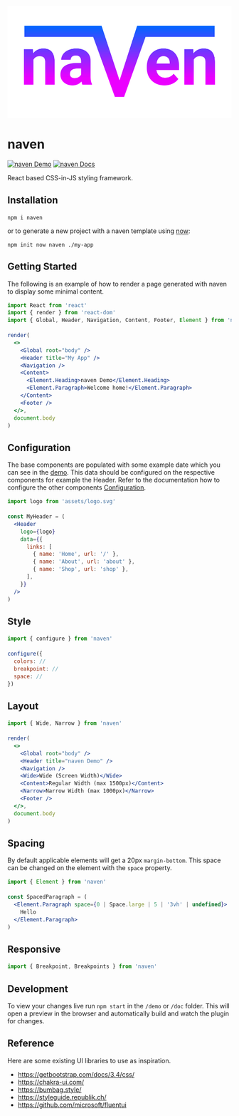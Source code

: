 <p align="center">
  <img src="https://github.com/tobua/naven/raw/master/logo.svg" alt="naven">
</p>

# naven

[![naven Demo](https://img.shields.io/static/v1?label=naven&message=Demo&color=brightgreen)](https://tobua.github.io/naven/demo)
[![naven Docs](https://img.shields.io/static/v1?label=naven&message=Documentation&color=blue)](https://tobua.github.io/naven/doc)

React based CSS-in-JS styling framework.

## Installation

```
npm i naven
```

or to generate a new project with a naven template using [now](https://github.com/tobua/now):

```
npm init now naven ./my-app
```

## Getting Started

The following is an example of how to render a page generated with naven to display some minimal content.

```jsx
import React from 'react'
import { render } from 'react-dom'
import { Global, Header, Navigation, Content, Footer, Element } from 'naven'

render(
  <>
    <Global root="body" />
    <Header title="My App" />
    <Navigation />
    <Content>
      <Element.Heading>naven Demo</Element.Heading>
      <Element.Paragraph>Welcome home!</Element.Paragraph>
    </Content>
    <Footer />
  </>,
  document.body
)
```

## Configuration

The base components are populated with some example date which you can see in the [demo](https://tobua.github.io/naven/demo). This data should be configured on the respective components for example the Header. Refer to the documentation how to configure the other components [Configuration](https://tobua.github.io/naven/doc/configuration).

```jsx
import logo from 'assets/logo.svg'

const MyHeader = (
  <Header
    logo={logo}
    data={{
      links: [
        { name: 'Home', url: '/' },
        { name: 'About', url: 'about' },
        { name: 'Shop', url: 'shop' },
      ],
    }}
  />
)
```

## Style

```jsx
import { configure } from 'naven'

configure({
  colors: //
  breakpoint: //
  space: //
})
```

## Layout

```jsx
import { Wide, Narrow } from 'naven'

render(
  <>
    <Global root="body" />
    <Header title="naven Demo" />
    <Navigation />
    <Wide>Wide (Screen Width)</Wide>
    <Content>Regular Width (max 1500px)</Content>
    <Narrow>Narrow Width (max 1000px)</Narrow>
    <Footer />
  </>,
  document.body
)
```

## Spacing

By default applicable elements will get a 20px `margin-bottom`. This space can be changed on the element with the `space` property.

```jsx
import { Element } from 'naven'

const SpacedParagraph = (
  <Element.Paragraph space={0 | Space.large | 5 | '3vh' | undefined}>
    Hello
  </Element.Paragraph>
)
```

## Responsive

```jsx
import { Breakpoint, Breakpoints } from 'naven'
```

## Development

To view your changes live run `npm start` in the `/demo` or `/doc` folder. This will open a preview in the browser and automatically build and watch the plugin for changes.

## Reference

Here are some existing UI libraries to use as inspiration.

- https://getbootstrap.com/docs/3.4/css/
- https://chakra-ui.com/
- https://bumbag.style/
- https://styleguide.republik.ch/
- https://github.com/microsoft/fluentui
